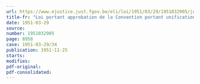 ```yaml
---
url: https://www.ejustice.just.fgov.be/eli/loi/1951/03/29/1951032905/justel
title-fr: "Loi portant approbation de la Convention portant unification des droits d'accise et de la rétribution pour la garantie des ouvrages en métaux précieux entre le Royaume de Belgique, le Grand-Duché de Luxembourg et le Royaume des Pays-Bas, signée à La Haye, le 18 février 1950"
date: 1951-03-29
source:
number: 1951032905
page: 8958
case: 1951-03-29/34
publication: 1951-11-25
starts:
modifies:
pdf-original:
pdf-consolidated:
---
```


